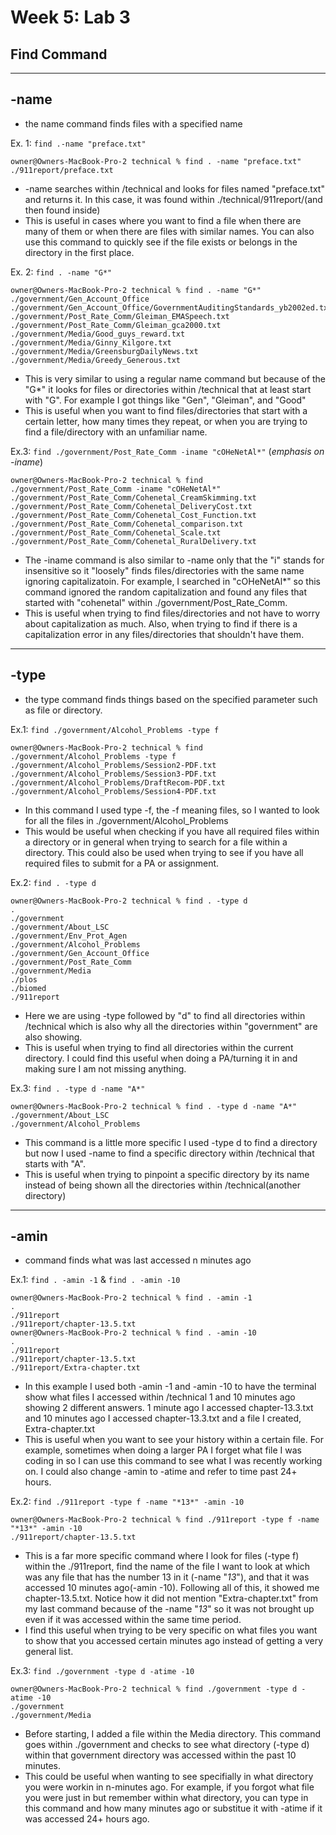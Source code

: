 # Week 5: Lab 3 #
## Find Command ##
---
## -name ##

- the name command finds files with a specified name

Ex. 1: `find .-name "preface.txt"`

```
owner@Owners-MacBook-Pro-2 technical % find . -name "preface.txt"
./911report/preface.txt
```
- -name searches within /technical and looks for files named "preface.txt" and returns it. In this case, it was found within ./technical/911report/(and then found inside)
- This is useful in cases where you want to find a file when there are many of them or when there are files with similar names. You can also use this command to quickly see if the file exists or belongs in the directory in the first place. 

Ex. 2: `find . -name "G*"`

```
owner@Owners-MacBook-Pro-2 technical % find . -name "G*"            
./government/Gen_Account_Office
./government/Gen_Account_Office/GovernmentAuditingStandards_yb2002ed.txt
./government/Post_Rate_Comm/Gleiman_EMASpeech.txt
./government/Post_Rate_Comm/Gleiman_gca2000.txt
./government/Media/Good_guys_reward.txt
./government/Media/Ginny_Kilgore.txt
./government/Media/GreensburgDailyNews.txt
./government/Media/Greedy_Generous.txt
```
- This is very similar to using a regular name command but because of the "G*" it looks for files or directories within /technical that at least start with "G". For example I got things like "Gen", "Gleiman", and "Good"
- This is useful when you want to find files/directories that start with a certain letter, how many times they repeat, or when you are trying to find a file/directory with an unfamiliar name.

Ex.3: `find ./government/Post_Rate_Comm -iname "cOHeNetAl*"`
(*emphasis on -iname*)

```
owner@Owners-MacBook-Pro-2 technical % find ./government/Post_Rate_Comm -iname "cOHeNetAl*"
./government/Post_Rate_Comm/Cohenetal_CreamSkimming.txt
./government/Post_Rate_Comm/Cohenetal_DeliveryCost.txt
./government/Post_Rate_Comm/Cohenetal_Cost_Function.txt
./government/Post_Rate_Comm/Cohenetal_comparison.txt
./government/Post_Rate_Comm/Cohenetal_Scale.txt
./government/Post_Rate_Comm/Cohenetal_RuralDelivery.txt
```
- The -iname command is also similar to -name only that the "i" stands for insensitive so it "loosely" finds files/directories with the same name ignoring capitalizatoin. For example, I searched in "cOHeNetAl*" so this command ignored the random capitalization and found any files that started with "cohenetal" within ./government/Post_Rate_Comm.
- This is useful when trying to find files/directories and not have to worry about capitalization as much. Also, when trying to find if there is a capitalization error in any files/directories that shouldn't have them.

---

## -type ##
- the type command finds things based on the specified parameter such as file or directory. 

Ex.1: `find ./government/Alcohol_Problems -type f`

```
owner@Owners-MacBook-Pro-2 technical % find ./government/Alcohol_Problems -type f
./government/Alcohol_Problems/Session2-PDF.txt
./government/Alcohol_Problems/Session3-PDF.txt
./government/Alcohol_Problems/DraftRecom-PDF.txt
./government/Alcohol_Problems/Session4-PDF.txt
```
- In this command I used type -f, the -f meaning files, so I wanted to look for all the files in ./government/Alcohol_Problems
- This would be useful when checking if you have all required files within a directory or in general when trying to search for a file within a directory. This could also be used when trying to see if you have all required files to submit for a PA or assignment. 

Ex.2: `find . -type d`

```
owner@Owners-MacBook-Pro-2 technical % find . -type d
.
./government
./government/About_LSC
./government/Env_Prot_Agen
./government/Alcohol_Problems
./government/Gen_Account_Office
./government/Post_Rate_Comm
./government/Media
./plos
./biomed
./911report
```
- Here we are using -type followed by "d" to find all directories within /technical which is also why all the directories within "government" are also showing. 
- This is useful when trying to find all directories within the current directory. I could find this useful when doing a PA/turning it in and making sure I am not missing anything.

Ex.3: `find . -type d -name "A*"`

```
owner@Owners-MacBook-Pro-2 technical % find . -type d -name "A*" 
./government/About_LSC
./government/Alcohol_Problems
```
- This command is a little more specific I used -type d to find a directory but now I used -name to find a specific directory within /technical that starts with "A".
- This is useful when trying to pinpoint a specific directory by its name instead of being shown all the directories within /technical(another directory)

---

## -amin ##
- command finds what was last accessed n minutes ago

Ex.1: `find . -amin -1`  & `find . -amin -10`
```
owner@Owners-MacBook-Pro-2 technical % find . -amin -1 
.
./911report
./911report/chapter-13.5.txt
owner@Owners-MacBook-Pro-2 technical % find . -amin -10
.
./911report
./911report/chapter-13.5.txt
./911report/Extra-chapter.txt
```
- In this example I used both -amin -1 and -amin -10 to have the terminal show what files I accessed within /technical 1 and 10 minutes ago showing 2 different answers. 1 minute ago I accessed chapter-13.3.txt and 10 minutes ago I accessed chapter-13.3.txt and a file I created, Extra-chapter.txt
- This is useful when you want to see your history within a certain file. For example, sometimes when doing a larger PA I forget what file I was coding in so I can use this command to see what I was recently working on. I could also change -amin to -atime and refer to time past 24+ hours.

Ex.2: `find ./911report -type f -name "*13*" -amin -10`
```
owner@Owners-MacBook-Pro-2 technical % find ./911report -type f -name "*13*" -amin -10
./911report/chapter-13.5.txt
```
- This is a far more specific command where I look for files (-type f) within the ./911report, find the name of the file I want to look at which was any file that has the number 13 in it (-name "*13*"), and that it was accessed 10 minutes ago(-amin -10). Following all of this, it showed me chapter-13.5.txt. Notice how it did not mention "Extra-chapter.txt" from my last command because of the -name "*13*" so it was not brought up even if it was accessed within the same time period. 
- I find this useful when trying to be very specific on what files you want to show that you accessed certain minutes ago instead of getting a very general list. 

Ex.3: `find ./government -type d -atime -10`

```
owner@Owners-MacBook-Pro-2 technical % find ./government -type d -atime -10
./government
./government/Media
```
- Before starting, I added a file within the Media directory. This command goes within ./government and checks to see what directory (-type d) within that government directory was accessed within the past 10 minutes.
- This could be useful when wanting to see specifially in what directory you were workin in n-minutes ago. For example, if you forgot what file you were just in but remember within what directory, you can type in this command and how many minutes ago or substitue it with -atime if it was accessed 24+ hours ago.
